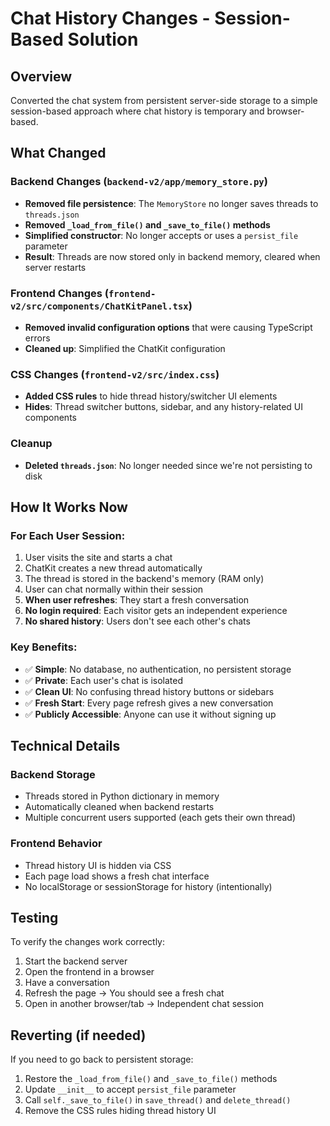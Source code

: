 # Chat History Changes - Session-Based Solution

## Overview
Converted the chat system from persistent server-side storage to a simple session-based approach where chat history is temporary and browser-based.

## What Changed

### Backend Changes (`backend-v2/app/memory_store.py`)
- **Removed file persistence**: The `MemoryStore` no longer saves threads to `threads.json`
- **Removed `_load_from_file()` and `_save_to_file()` methods**
- **Simplified constructor**: No longer accepts or uses a `persist_file` parameter
- **Result**: Threads are now stored only in backend memory, cleared when server restarts

### Frontend Changes (`frontend-v2/src/components/ChatKitPanel.tsx`)
- **Removed invalid configuration options** that were causing TypeScript errors
- **Cleaned up**: Simplified the ChatKit configuration

### CSS Changes (`frontend-v2/src/index.css`)
- **Added CSS rules** to hide thread history/switcher UI elements
- **Hides**: Thread switcher buttons, sidebar, and any history-related UI components

### Cleanup
- **Deleted `threads.json`**: No longer needed since we're not persisting to disk

## How It Works Now

### For Each User Session:
1. User visits the site and starts a chat
2. ChatKit creates a new thread automatically
3. The thread is stored in the backend's memory (RAM only)
4. User can chat normally within their session
5. **When user refreshes**: They start a fresh conversation
6. **No login required**: Each visitor gets an independent experience
7. **No shared history**: Users don't see each other's chats

### Key Benefits:
- ✅ **Simple**: No database, no authentication, no persistent storage
- ✅ **Private**: Each user's chat is isolated
- ✅ **Clean UI**: No confusing thread history buttons or sidebars
- ✅ **Fresh Start**: Every page refresh gives a new conversation
- ✅ **Publicly Accessible**: Anyone can use it without signing up

## Technical Details

### Backend Storage
- Threads stored in Python dictionary in memory
- Automatically cleaned when backend restarts
- Multiple concurrent users supported (each gets their own thread)

### Frontend Behavior
- Thread history UI is hidden via CSS
- Each page load shows a fresh chat interface
- No localStorage or sessionStorage for history (intentionally)

## Testing
To verify the changes work correctly:
1. Start the backend server
2. Open the frontend in a browser
3. Have a conversation
4. Refresh the page → You should see a fresh chat
5. Open in another browser/tab → Independent chat session

## Reverting (if needed)
If you need to go back to persistent storage:
1. Restore the `_load_from_file()` and `_save_to_file()` methods
2. Update `__init__` to accept `persist_file` parameter
3. Call `self._save_to_file()` in `save_thread()` and `delete_thread()`
4. Remove the CSS rules hiding thread history UI

